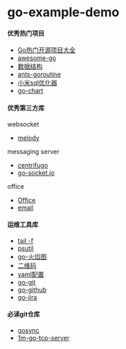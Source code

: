 # go-example-demo

#### 优秀热门项目

- [Go热门开源项目大全](https://www.cnblogs.com/you-men/p/13493912.html)
- [awesome-go](https://github.com/avelino/awesome-go#utilities)
- [数据结构](http://topgoer.com/%E5%BC%80%E6%BA%90/%E6%95%B0%E6%8D%AE%E7%BB%93%E6%9E%84.html)
- [ants-goroutine](https://github.com/panjf2000/ants)
- [小米sql优化器](https://github.com/XiaoMi/soar)
- [go-chart](https://github.com/wcharczuk/go-chart)

#### 优秀第三方库


websocket
- [melody](https://github.com/olahol/melody)

messaging server
- [centrifugo ](https://github.com/centrifugal/centrifugo)
- [go-socket.io](https://github.com/googollee/go-socket.io)


office
- [Office](https://github.com/unidoc/unioffice)
- [email](https://github.com/jordan-wright/email)


#### 运维工具库
- [tail -f](https://github.com/hpcloud/tail)
- [psutil](https://github.com/shirou/gopsutil)
- [go-火焰图](https://github.com/uber-archive/go-torch)
- [二维码](github.com/skip2/go-qrcode)
- [yaml配置](http://topgoer.com/%E5%85%B6%E4%BB%96/Yaml%E7%BC%96%E7%A0%81%E5%92%8C%E8%A7%A3%E7%A0%81.html)
- [go-git](https://github.com/go-git/go-git)
- [go-github](https://github.com/google/go-github/)
- [go-jira](https://github.com/andygrunwald/go-jira)



#### 必读git仓库

- [gosync](https://github.com/smallnest/dive-to-gosync-workshop)
- [1m-go-tcp-server](https://github.com/smallnest/1m-go-tcp-server)